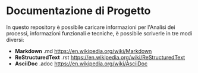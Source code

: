 # Documentazione di Progetto

In questo repository è possibile caricare informazioni per l'Analisi dei processi, informazioni funzionali e tecniche, è possibile scriverle in tre modi diversi:

* **Markdown** .md https://en.wikipedia.org/wiki/Markdown
* **ReStructuredText** .rst https://en.wikipedia.org/wiki/ReStructuredText
* **AsciiDoc** .adoc https://en.wikipedia.org/wiki/AsciiDoc